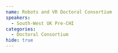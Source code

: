 ```yaml
---
name: Robots and VR Doctoral Consortium
speakers:
  - South-West UK Pre-CHI
categories:
  - Doctoral Consortium
hide: true
---
```

